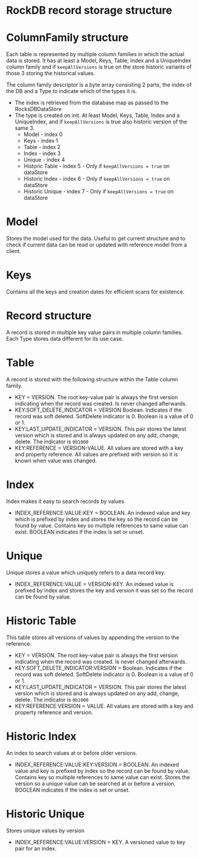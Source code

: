 # RockDB record storage structure

# ColumnFamily structure

Each table is represented by multiple column families in which the actual data
is stored. It has at least a Model, Keys, Table, Index and a UniqueIndex column family and
if `keepAllVersions` is true on the store historic variants of those 3 storing 
the historical values. 

The column family descriptor is a byte array consisting 2 parts, the index of the
DB and a Type to indicate which of the types it is.

- The index is retrieved from the database map as passed to the RocksDBDataStore
- The type is created on init. At least Model, Keys, Table, Index and a UniqueIndex, 
  and if `keepAllVersions` is true also historic version of the same 3.
  - Model - index 0
  - Keys - index 1 
  - Table - index 2
  - Index - index 3
  - Unique - index 4
  - Historic Table - index 5 - Only if `keepAllVersions = true` on dataStore
  - Historic Index - index 6 - Only if `keepAllVersions = true` on dataStore
  - Historic Unique - index 7 - Only if `keepAllVersions = true` on dataStore

# Model
Stores the model used for the data. Useful to get current structure and to check if current data can be
read or updated with reference model from a client.

# Keys
Contains all the keys and creation dates for efficient scans for existence.

# Record structure
A record is stored in multiple key value pairs in multiple column families. Each 
Type stores data different for its use case.

# Table
A record is stored with the following structure within the Table column family. 

- KEY = VERSION. The root key-value pair is always the first version 
  indicating when the record was created. Is never changed afterwards.
- KEY:SOFT_DELETE_INDICATOR = VERSION Boolean. Indicates if the record was
  soft deleted. SoftDelete indicator is 0. Boolean is a value of 0 or 1.
- KEY:LAST_UPDATE_INDICATOR = VERSION. This pair stores the latest
  version which is stored and is always updated on any add, change, delete. 
  The indicator is `0b1000`
- KEY:REFERENCE = VERSION-VALUE. All values are stored with a key and property 
  reference. All values are prefixed with version so it is known when value was
  changed.
  
# Index
Index makes it easy to search records by values 

- INDEX_REFERENCE:VALUE:KEY = BOOLEAN. An indexed value and key which is prefixed by 
  index and stores the key so the record can be found by value. Contains key so multiple 
  references to same value can exist. BOOLEAN indicates if the index is set or unset.
  
# Unique
Unique stores a value which uniquely refers to a data record key. 

- INDEX_REFERENCE:VALUE = VERSION-KEY. An indexed value is prefixed by index and stores the
  key and version it was set so the record can be found by value. 
  
# Historic Table
This table stores all versions of values by appending the version to the reference. 

- KEY = VERSION. The root key-value pair is always the first version 
  indicating when the record was created. Is never changed afterwards.
- KEY:SOFT_DELETE_INDICATOR:VERSION = Boolean. Indicates if the record was
  soft deleted. SoftDelete indicator is 0. Boolean is a value of 0 or 1.
- KEY:LAST_UPDATE_INDICATOR = VERSION. This pair stores the latest
  version which is stored and is always updated on any add, change, delete. 
  The indicator is `0b1000`
- KEY:REFERENCE:VERSION = VALUE. All values are stored with a key and property 
  reference and version.

# Historic Index
An index to search values at or before older versions.

- INDEX_REFERENCE:VALUE:KEY:VERSION = BOOLEAN. An indexed value and key is prefixed 
  by index so the record can be found by value.  Contains key so multiple 
  references to same value can exist. Stores the version so a unique value can be 
  searched at or before a version. BOOLEAN indicates if the index is set or unset.

# Historic Unique
Stores unique values by version 

- INDEX_REFERENCE:VALUE:VERSION = KEY. A versioned value to key pair for an index.
